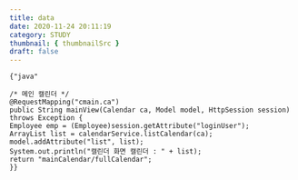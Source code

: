 ```yaml
---
title: data 
date: 2020-11-24 20:11:19
category: STUDY
thumbnail: { thumbnailSrc }
draft: false
---
```

<pre><code>{"java"

/* 메인 캘린더 */
@RequestMapping("cmain.ca")
public String mainView(Calendar ca, Model model, HttpSession session) throws Exception {
Employee emp = (Employee)session.getAttribute("loginUser");
ArrayList<Calendar> list = calendarService.listCalendar(ca);
model.addAttribute("list", list);
System.out.println("캘린더 화면 캘린더 : " + list);
return "mainCalendar/fullCalendar";
}}</code></pre>
